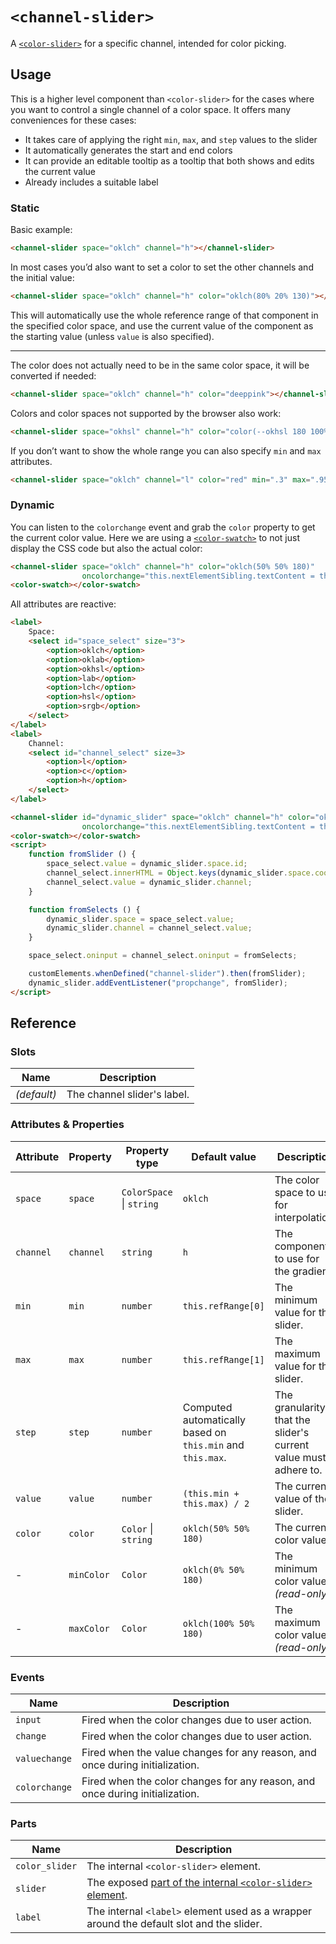 # `<channel-slider>`

A [`<color-slider>`](../color-slider) for a specific channel, intended for color picking.

## Usage

This is a higher level component than `<color-slider>` for the cases where you want to control a single channel of a color space.
It offers many conveniences for these cases:
- It takes care of applying the right `min`, `max`, and `step` values to the slider
- It automatically generates the start and end colors
- It can provide an editable tooltip as a tooltip that both shows and edits the current value
- Already includes a suitable label

### Static

Basic example:

```html
<channel-slider space="oklch" channel="h"></channel-slider>
```

In most cases you’d also want to set a color to set the other channels and the initial value:

```html
<channel-slider space="oklch" channel="h" color="oklch(80% 20% 130)"></channel-slider>
```

This will automatically use the whole reference range of that component in the specified color space,
and use the current value of the component as the starting value (unless `value` is also specified).

---

The color does not actually need to be in the same color space, it will be converted if needed:

```html
<channel-slider space="oklch" channel="h" color="deeppink"></channel-slider>
```

Colors and color spaces not supported by the browser also work:

```html
<channel-slider space="okhsl" channel="h" color="color(--okhsl 180 100% 50%)"></channel-slider>
```


If you don’t want to show the whole range you can also specify `min` and `max` attributes.

```html
<channel-slider space="oklch" channel="l" color="red" min=".3" max=".95"></channel-slider>
```

### Dynamic

You can listen to the `colorchange` event and grab the `color` property to get the current color value.
Here we are using a [`<color-swatch>`](../color-swatch/) to not just display the CSS code but also the actual color:

```html
<channel-slider space="oklch" channel="h" color="oklch(50% 50% 180)"
				oncolorchange="this.nextElementSibling.textContent = this.color"></channel-slider>
<color-swatch></color-swatch>
```

All attributes are reactive:

```html
<label>
	Space:
	<select id="space_select" size="3">
		<option>oklch</option>
		<option>oklab</option>
		<option>okhsl</option>
		<option>lab</option>
		<option>lch</option>
		<option>hsl</option>
		<option>srgb</option>
	</select>
</label>
<label>
	Channel:
	<select id="channel_select" size=3>
		<option>l</option>
		<option>c</option>
		<option>h</option>
	</select>
</label>

<channel-slider id="dynamic_slider" space="oklch" channel="h" color="oklch(50% 50% 180)"
				oncolorchange="this.nextElementSibling.textContent = this.color"></channel-slider>
<color-swatch></color-swatch>
<script>
	function fromSlider () {
		space_select.value = dynamic_slider.space.id;
		channel_select.innerHTML = Object.keys(dynamic_slider.space.coords).map(c => `<option>${c}</option>`).join('\n');
		channel_select.value = dynamic_slider.channel;
	}

	function fromSelects () {
		dynamic_slider.space = space_select.value;
		dynamic_slider.channel = channel_select.value;
	}

	space_select.oninput = channel_select.oninput = fromSelects;

	customElements.whenDefined("channel-slider").then(fromSlider);
	dynamic_slider.addEventListener("propchange", fromSlider);
</script>
```


## Reference

### Slots

| Name | Description |
|------|-------------|
| _(default)_ | The channel slider's label. |

### Attributes & Properties

| Attribute | Property | Property type | Default value | Description |
|-----------|----------|---------------|---------------|-------------|
| `space` | `space` | `ColorSpace` &#124; `string` | `oklch` | The color space to use for interpolation. |
| `channel` | `channel` | `string` | `h` | The component to use for the gradient. |
| `min` | `min` | `number` | `this.refRange[0]` | The minimum value for the slider. |
| `max` | `max` | `number` | `this.refRange[1]` | The maximum value for the slider. |
| `step` | `step` | `number` | Computed automatically based on `this.min` and `this.max`. | The granularity that the slider's current value must adhere to. |
| `value` | `value` | `number` | `(this.min + this.max) / 2` | The current value of the slider. |
| `color` | `color` | `Color` &#124; `string` | `oklch(50% 50% 180)` | The current color value. |
| - | `minColor` | `Color` | `oklch(0% 50% 180)` | The minimum color value _(read-only)_. |
| - | `maxColor` | `Color` | `oklch(100% 50% 180)` | The maximum color value _(read-only)_. |

### Events

| Name | Description |
|------|-------------|
| `input` | Fired when the color changes due to user action. |
| `change` | Fired when the color changes due to user action. |
| `valuechange` | Fired when the value changes for any reason, and once during initialization. |
| `colorchange` | Fired when the color changes for any reason, and once during initialization. |

### Parts

| Name | Description |
|------|-------------|
| `color_slider` | The internal `<color-slider>` element. |
| `slider` | The exposed [part of the internal `<color-slider>` element](../color-slider/#parts). |
| `label` | The internal `<label>` element used as a wrapper around the default slot and the slider. |